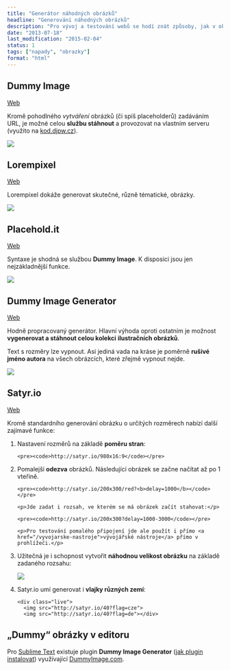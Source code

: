 ```yaml
---
title: "Generátor náhodných obrázků"
headline: "Generování náhodných obrázků"
description: "Pro vývoj a testování webů se hodí znát způsoby, jak v okamžiku vložit do stránky ilustrační obrázek."
date: "2013-07-18"
last_modification: "2015-02-04"
status: 1
tags: ["napady", "obrazky"]
format: "html"
---
```


<h2 id="dummy-image">Dummy Image</h2>

<p><a href="http://dummyimage.com/" class="button">Web</a></p>

<p>Kromě pohodlného <i>vytváření</i> obrázků (či spíš placeholderů) zadáváním URL, je možné celou <b>službu stáhnout</b> a provozovat na vlastním serveru (využito na <a href="https://kod.djpw.cz/puc">kod.djpw.cz</a>).</p>


<div class="live"><img src="http://dummyimage.com/200x100/0D6AB7/fff"></div>








<h2 id="lorempixel">Lorempixel</h2>

<p><a href="http://lorempixel.com/" class="button">Web</a></p>

<p>Lorempixel dokáže generovat skutečné, různě tématické, obrázky.</p>

<div class="live"><img src="http://lorempixel.com/200/100"></div>









<h2 id="placehold-it">Placehold.it</h2>

<p><a href="http://placehold.it/" class="button">Web</a></p>

<p>Syntaxe je shodná se službou <b>Dummy Image</b>. K disposici jsou jen nejzákladnější funkce.</p>

<div class="live"><img src="http://placehold.it/200x100/0D6AB7/fff"></div>















<h2 id="dummy-image-generator">Dummy Image Generator</h2>

<p><a href="http://dummy-image-generator.com/" class="button">Web</a></p>

<p>Hodně propracovaný generátor. Hlavní výhoda oproti ostatním je možnost <b>vygenerovat a stáhnout celou kolekci</b> <b>ilustračních obrázků</b>.</p>

<p>Text s rozměry lze vypnout. Asi jediná vada na kráse je poměrně <b>rušivé jméno autora</b> na všech obrázcích, které zřejmě vypnout nejde.</p>

<div class="live"><img src="http://img.dummy-image-generator.com/abstract/dummy-200x100-DesiccationCracks.jpg"></div>













<h2 id="satyr">Satyr.io</h2>

<p><a href="http://satyr.io/" class="button">Web</a></p>

<p>Kromě standardního generování obrázku o určitých rozměrech nabízí další zajímavé funkce:</p>

<ol>
  <li>
    <p>Nastavení rozměrů na základě <b>poměru stran</b>:</p>
    
    <pre><code>http://satyr.io/980x16:9</code></pre>
  </li>
 
  
  <li>
    <p>Pomalejší <b>odezva</b> obrázků. Následující obrázek se začne načítat až po 1 vteřině.</p>
    
    <pre><code>http://satyr.io/200x300/red?<b>delay=1000</b></code></pre>
    
    <p>Jde zadat i rozsah, ve kterém se má obrázek začít stahovat:</p>
    
    <pre><code>http://satyr.io/200x300?delay=1000-3000</code></pre>
    
    <p>Pro testování pomalého připojení jde ale použít i přímo <a href="/vyvojarske-nastroje">vývojářské nástroje</a> přímo v prohlížeči.</p>
  </li>
  
  
  <li>
    <p>Užitečná je i schopnost vytvořit <b>náhodnou velikost obrázku</b> na základě zadaného rozsahu:</p>
    <div class="live"><img src="http://satyr.io/100-150x80-100"></div>
  </li>
  
  
  
  
  
  <li>
    <p>Satyr.io umí generovat i <b>vlajky různých zemí</b>:</p>
    
    <div class="live">
      <img src="http://satyr.io/40?flag=cze">
      <img src="http://satyr.io/40?flag=de"></div>
  </li>
</ol>




<h2 id="editor">„Dummy“ obrázky v editoru</h2>

<p>Pro <a href="/sublime-text">Sublime Text</a> existuje plugin <b>Dummy Image Generator</b> (<a href="/pluginy-sublime-text">jak plugin instalovat</a>) využívající <a href="#dummy-image">DummyImage.com</a>.</p>